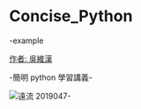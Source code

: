 # Concise_Python
-example

[作者: 吳維漢](http://ncupress.ncu.edu.tw/2019/1654)

-簡明 python 學習講義-

![遠流 2019047-](https://camo.githubusercontent.com/59366250bb159bb039b8eba5bd19c615dfc1819a/68747470733a2f2f6465736b746f702e6769746875622e636f6d2f696d616765732f6465736b746f702d69636f6e2e737667)

